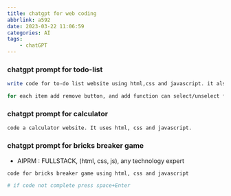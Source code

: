 ```yaml
---
title: chatgpt for web coding
abbrlink: a592
date: 2023-03-22 11:06:59
categories: AI
tags:
	- chatGPT
---
```


### chatgpt prompt for todo-list 
``` bash
write code for to-do list website using html,css and javascript. it also support remove any list item. press CR also mean add list

for each item add remove button, and add function can select/unselect for doing already
```

<!--more-->

### chatgpt prompt for calculator
``` bash
code a calculator website. It uses html, css and javascript.
```

### chatgpt prompt for bricks breaker game
+ AIPRM : FULLSTACK, (html, css, js), any technology expert

``` bash
code for bricks breaker game using html, css and javascript

# if code not complete press space+Enter
```
